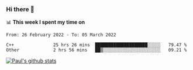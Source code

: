 ### Hi there 👋

📊 **This week I spent my time on**
<!--START_SECTION:waka-->

```text
From: 26 February 2022 - To: 05 March 2022

C++               25 hrs 26 mins  ████████████████████░░░░░   79.47 %
Other             2 hrs 56 mins   ██▒░░░░░░░░░░░░░░░░░░░░░░   09.21 %
```

<!--END_SECTION:waka-->


[![Paul's github stats](https://github-readme-stats.vercel.app/api?username=mickeyouyou&theme=dracula&show_icons=true)](https://github.com/anuraghazra/github-readme-stats)
